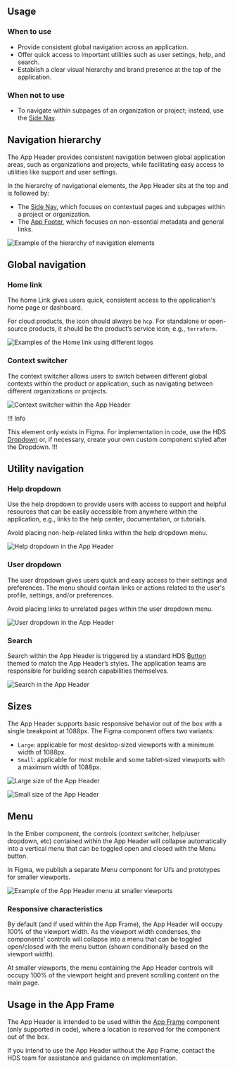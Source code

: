 ## Usage

### When to use

- Provide consistent global navigation across an application.
- Offer quick access to important utilities such as user settings, help, and search.
- Establish a clear visual hierarchy and brand presence at the top of the application.

### When not to use

- To navigate within subpages of an organization or project; instead, use the [Side Nav](/components/side-nav).

## Navigation hierarchy

The App Header provides consistent navigation between global application areas, such as organizations and projects, while facilitating easy access to utilities like support and user settings.

In the hierarchy of navigational elements, the App Header sits at the top and is followed by:

- The [Side Nav](/components/side-nav), which focuses on contextual pages and subpages within a project or organization.
- The [App Footer](/components/app-footer), which focuses on non-essential metadata and general links.

![Example of the hierarchy of navigation elements](/assets/components/app-header/app-header-hierarchy.png)

## Global navigation

### Home link

The home Link gives users quick, consistent access to the application's home page or dashboard.

For cloud products, the icon should always be `hcp`. For standalone or open-source products, it should be the product’s service icon; e.g., `terraform`.

![Examples of the Home link using different logos](/assets/components/app-header/app-header-home-link.png)

### Context switcher

The context switcher allows users to switch between different global contexts within the product or application, such as navigating between different organizations or projects. 

![Context switcher within the App Header](/assets/components/app-header/app-header-context-switcher.png)

!!! Info

This element only exists in Figma. For implementation in code, use the HDS [Dropdown](/components/dropdown) or, if necessary, create your own custom component styled after the Dropdown.
!!!

## Utility navigation

### Help dropdown

Use the help dropdown to provide users with access to support and helpful resources that can be easily accessible from anywhere within the application, e.g., links to the help center, documentation, or tutorials.

Avoid placing non-help-related links within the help dropdown menu.

![Help dropdown in the App Header](/assets/components/app-header/app-header-help-dropdown.png)

### User dropdown

The user dropdown gives users quick and easy access to their settings and preferences. The menu should contain links or actions related to the user's profile, settings, and/or preferences.

Avoid placing links to unrelated pages within the user dropdown menu.

![User dropdown in the App Header](/assets/components/app-header/app-header-user-dropdown.png)

### Search

Search within the App Header is triggered by a standard HDS [Button](/components/button) themed to match the App Header’s styles. The application teams are responsible for building search capabilities themselves.

![Search in the App Header](/assets/components/app-header/app-header-search.png)

## Sizes

The App Header supports basic responsive behavior out of the box with a single breakpoint at 1088px. The Figma component offers two variants:

- `Large`: applicable for most desktop-sized viewports with a minimum width of 1088px.
- `Small`: applicable for most mobile and some tablet-sized viewports with a maximum width of 1088px.

![Large size of the App Header](/assets/components/app-header/app-header-size-large.png)

![Small size of the App Header](/assets/components/app-header/app-header-size-small.png)

## Menu

In the Ember component, the controls (context switcher, help/user dropdown, etc) contained within the App Header will collapse automatically into a vertical menu that can be toggled open and closed with the Menu button.

In Figma, we publish a separate Menu component for UI’s and prototypes for smaller viewports.

![Example of the App Header menu at smaller viewports](/assets/components/app-header/app-header-menu.png)

### Responsive characteristics

By default (and if used within the App Frame), the App Header will occupy 100% of the viewport width. As the viewport width condenses, the components' controls will collapse into a menu that can be toggled open/closed with the menu button (shown conditionally based on the viewport width).

At smaller viewports, the menu containing the App Header controls will occupy 100% of the viewport height and prevent scrolling content on the main page.

## Usage in the App Frame

The App Header is intended to be used within the [App Frame](/layouts/app-frame) component (only supported in code), where a location is reserved for the component out of the box.

If you intend to use the App Header without the App Frame, contact the HDS team for assistance and guidance on implementation.
